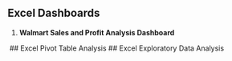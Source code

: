 ## Excel Dashboards
1. **Walmart Sales and Profit Analysis Dashboard**
<img href= "https://github.com/Abhishekkumar1507/excel_projects/blob/main/Walmart_Sales_Profit_Dashboard.png">
## Excel Pivot Table Analysis
## Excel Exploratory Data Analysis
